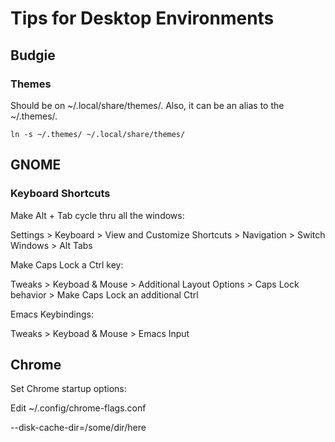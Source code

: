 
# Tips for Desktop Environments
## Budgie
### Themes
Should be on ~/.local/share/themes/. Also, it can be an alias to the ~/.themes/.  

``ln -s ~/.themes/ ~/.local/share/themes/``

## GNOME
### Keyboard Shortcuts
Make Alt + Tab cycle thru all the windows:  

Settings > Keyboard > View and Customize Shortcuts > Navigation > Switch Windows > Alt Tabs

Make Caps Lock a Ctrl key:  

Tweaks > Keyboad & Mouse > Additional Layout Options > Caps Lock behavior > Make Caps Lock an additional Ctrl

Emacs Keybindings:  

Tweaks > Keyboad & Mouse > Emacs Input

## Chrome
Set Chrome startup options:

Edit ~/.config/chrome-flags.conf

--disk-cache-dir=/some/dir/here
